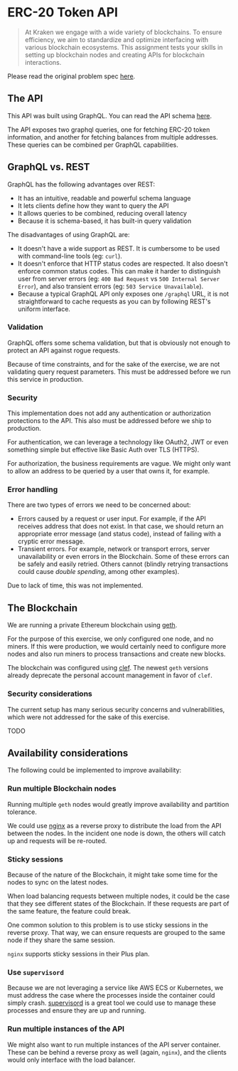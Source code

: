 # ERC-20 Token API

> At Kraken we engage with a wide variety of blockchains. To ensure efficiency, we aim to standardize and optimize interfacing with various blockchain ecosystems.
> This assignment tests your skills in setting up blockchain nodes and creating APIs for blockchain interactions.

Please read the original problem spec [here](/README.spec.md).

## The API

This API was built using GraphQL. You can read the API schema [here](/api/schema.graphql).

The API exposes two graphql queries, one for fetching ERC-20 token information, and another for fetching balances from multiple addresses. These queries can be combined per GraphQL capabilities.

## GraphQL vs. REST

GraphQL has the following advantages over REST:

- It has an intuitive, readable and powerful schema language
- It lets clients define how they want to query the API
- It allows queries to be combined, reducing overall latency
- Because it is schema-based, it has built-in query validation

The disadvantages of using GraphQL are:

- It doesn't have a wide support as REST. It is cumbersome to be used with command-line tools (eg: `curl`).
- It doesn't enforce that HTTP status codes are respected. It also doesn't enforce common status codes. This can make it harder to distinguish user from server errors (eg: `400 Bad Request` vs `500 Internal Server Error`), and also transient errors (eg: `503 Service Unavailable`).
- Because a typical GraphQL API only exposes one `/graphql` URL, it is not straightforward to cache requests as you can by following REST's uniform interface.

### Validation

GraphQL offers some schema validation, but that is obviously not enough to protect an API against rogue requests.

Because of time constraints, and for the sake of the exercise, we are not validating query request parameters. This must be addressed before we run this service in production.

### Security

This implementation does not add any authentication or authorization protections to the API. This also must be addressed before we ship to production.

For authentication, we can leverage a technology like OAuth2, JWT or even something simple but effective like Basic Auth over TLS (HTTPS).

For authorization, the business requirements are vague. We might only want to allow an address to be queried by a user that owns it, for example.  

### Error handling

There are two types of errors we need to be concerned about:

- Errors caused by a request or user input. For example, if the API receives address that does not exist. In that case, we should return an appropriate error message (and status code), instead of failing with a cryptic error message.
- Transient errors. For example, network or transport errors, server unavailability or even errors in the Blockchain. Some of these errors can be safely and easily retried. Others cannot (blindly retrying transactions could cause _double spending_, among other examples).   

Due to lack of time, this was not implemented.

## The Blockchain

We are running a private Ethereum blockchain using [geth](https://geth.ethereum.org).

For the purpose of this exercise, we only configured one node, and no miners. If this were production, we would certainly need to configure more nodes and also run miners to process transactions and create new blocks.

The blockchain was configured using [clef](https://geth.ethereum.org/docs/tools/clef/introduction). The newest `geth` versions already deprecate the personal account management in favor of `clef`.

### Security considerations

The current setup has many serious security concerns and vulnerabilities, which were not addressed for the sake of this exercise.

TODO

## Availability considerations

The following could be implemented to improve availability:

### Run multiple Blockchain nodes

Running multiple `geth` nodes would greatly improve availability and partition tolerance.

We could use [nginx](https://www.nginx.com) as a reverse proxy to distribute the load from the API between the nodes. In the incident one node is down, the others will catch up and requests will be re-routed.

### Sticky sessions

Because of the nature of the Blockchain, it might take some time for the nodes to sync on the latest nodes. 

When load balancing requests between multiple nodes, it could be the case that they see different states of the Blockchain. If these requests are part of the same feature, the feature could break.

One common solution to this problem is to use sticky sessions in the reverse proxy. That way, we can ensure requests are grouped to the same node if they share the same session. 

`nginx` supports sticky sessions in their Plus plan.

### Use `supervisord`

Because we are not leveraging a service like AWS ECS or Kubernetes, we must address the case where the processes inside the container could simply crash. [supervisord](http://supervisord.org) is a great tool we could use to manage these processes and ensure they are up and running.

### Run multiple instances of the API

We might also want to run multiple instances of the API server container. These can be behind a reverse proxy as well (again, `nginx`), and the clients would only interface with the load balancer. 
